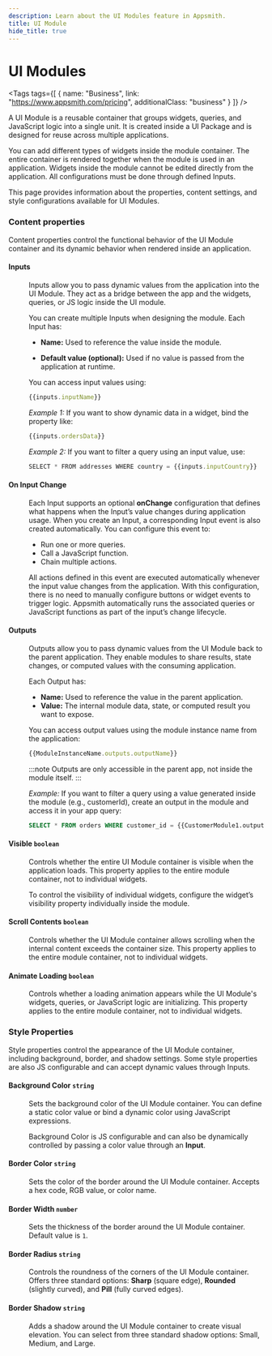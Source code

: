 ```yaml
---
description: Learn about the UI Modules feature in Appsmith.
title: UI Module
hide_title: true
---
```

<!-- vale off -->

<div className="tag-wrapper">
 <h1>UI Modules</h1>

<Tags
tags={[
{ name: "Business", link: "https://www.appsmith.com/pricing", additionalClass: "business" }
]}
/>

</div>

<!-- vale on -->


A UI Module is a reusable container that groups widgets, queries, and JavaScript logic into a single unit. It is created inside a UI Package and is designed for reuse across multiple applications.

You can add different types of widgets inside the module container. The entire container is rendered together when the module is used in an application. Widgets inside the module cannot be edited directly from the application. All configurations must be done through defined Inputs.

This page provides information about the properties, content settings, and style configurations available for UI Modules.

### Content properties

Content properties control the functional behavior of the UI Module container and its dynamic behavior when rendered inside an application.

#### Inputs

<dd>

 <ZoomImage src="/img/uimod.png" alt="" caption="" />



Inputs allow you to pass dynamic values from the application into the UI Module.
They act as a bridge between the app and the widgets, queries, or JS logic inside the UI module.

You can create multiple Inputs when designing the module. Each Input has:

- **Name:** Used to reference the value inside the module.

- **Default value (optional):** Used if no value is passed from the application at runtime.

You can access input values using:

```javascript
{{inputs.inputName}}
```

*Example 1:* If you want to show dynamic data in a widget, bind the property like:

```js
{{inputs.ordersData}}
```

*Example 2:* If you want to filter a query using an input value, use:

```js
SELECT * FROM addresses WHERE country = {{inputs.inputCountry}}
```



</dd>

#### On Input Change

<dd>


Each Input supports an optional **onChange** configuration that defines what happens when the Input’s value changes during application usage. When you create an Input, a corresponding Input event is also created automatically. You can configure this event to:

- Run one or more queries.
- Call a JavaScript function.
- Chain multiple actions.

All actions defined in this event are executed automatically whenever the input value changes from the application. With this configuration, there is no need to manually configure buttons or widget events to trigger logic. Appsmith automatically runs the associated queries or JavaScript functions as part of the input’s change lifecycle.



</dd>

#### Outputs

<dd>

Outputs allow you to pass dynamic values from the UI Module back to the parent application. They enable modules to share results, state changes, or computed values with the consuming application.

Each Output has:

- **Name:** Used to reference the value in the parent application.
- **Value:** The internal module data, state, or computed result you want to expose.

You can access output values using the module instance name from the application:

```javascript
{{ModuleInstanceName.outputs.outputName}}
```

:::note
Outputs are only accessible in the parent app, not inside the module itself.
:::

*Example:* If you want to filter a query using a value generated inside the module (e.g., customerId),
create an output in the module and access it in your app query:

```sql
SELECT * FROM orders WHERE customer_id = {{CustomerModule1.outputs.customerId}}
```



</dd>

#### Visible `boolean`

<dd> 

Controls whether the entire UI Module container is visible when the application loads. This property applies to the entire module container, not to individual widgets.

To control the visibility of individual widgets, configure the widget’s visibility property individually inside the module.


</dd>

#### Scroll Contents `boolean`

<dd>

Controls whether the UI Module container allows scrolling when the internal content exceeds the container size. This property applies to the entire module container, not to individual widgets.

</dd>

#### Animate Loading `boolean`

<dd> 

Controls whether a loading animation appears while the UI Module's widgets, queries, or JavaScript logic are initializing. This property applies to the entire module container, not to individual widgets.


</dd>


### Style Properties

Style properties control the appearance of the UI Module container, including background, border, and shadow settings.
Some style properties are also JS configurable and can accept dynamic values through Inputs.

#### Background Color `string`

<dd> 

Sets the background color of the UI Module container. You can define a static color value or bind a dynamic color using JavaScript expressions.

Background Color is JS configurable and can also be dynamically controlled by passing a color value through an **Input**.


</dd>


#### Border Color `string`

<dd> 

Sets the color of the border around the UI Module container. Accepts a hex code, RGB value, or color name.


</dd>


#### Border Width `number`

<dd> 

Sets the thickness of the border around the UI Module container.
Default value is `1`.


</dd>


#### Border Radius `string`

<dd> 

Controls the roundness of the corners of the UI Module container. Offers three standard options: **Sharp** (square edge), **Rounded** (slightly curved), and **Pill** (fully curved edges).

</dd>


#### Border Shadow `string`

<dd>

Adds a shadow around the UI Module container to create visual elevation. You can select from three standard shadow options: Small, Medium, and Large.


</dd>